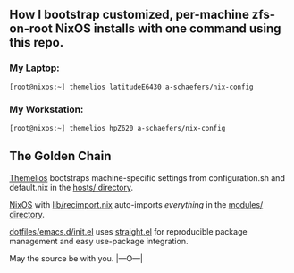 ## How I bootstrap customized, per-machine zfs-on-root NixOS installs with one command using this repo.

### My Laptop:
```bash
[root@nixos:~] themelios latitudeE6430 a-schaefers/nix-config
```

### My Workstation:
```bash
[root@nixos:~] themelios hpZ620 a-schaefers/nix-config
```

## The Golden Chain
[Themelios](https://github.com/a-schaefers/themelios) bootstraps machine-specific settings from configuration.sh and default.nix in the [hosts/ directory](https://github.com/a-schaefers/nix-config/tree/master/hosts).

[NixOS](https://nixos.org/) with [lib/recimport.nix](https://github.com/a-schaefers/nix-config/blob/master/lib/recimport.nix) auto-imports _everything_ in the [modules/ directory](https://github.com/a-schaefers/nix-config/tree/master/modules).

[dotfiles/emacs.d/init.el](https://github.com/a-schaefers/nix-config/blob/master/dotfiles/.emacs.d/init.el) uses [straight.el](https://github.com/raxod502/straight.el) for reproducible package management and easy use-package integration.

May the source be with you. |—O—|
